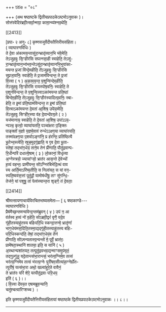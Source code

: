 +++
title = "०८"

+++
(अथ षष्ठाष्टके द्वितीयप्रपाठकेऽष्टमोऽनुवाकः )।  
सोत्त॑रवेदिर॑ब्रवी॒त्सर्वा॒न्मया॒ कामा॒न्व्य॑श्नव॒थेति॒

[[2413]]

[प्रपा॰ २ अनु॰ ८] कृष्णयजुर्वेदीयतैत्तिरीयसंहिता।  
( व्याघारणविधिः )  
ते दे॒वा अ॑कामय॒न्तासु॑रा॒न्भ्रातृ॑व्यान॒भि भ॑वे॒मेति॒  
तेऽजुहवुः सि॒ꣳहीर॑सि सपत्नसा॒ही स्वाहेति॒ तेऽसु॑-  
रा॒न्भ्रातृ॑व्यान॒भ्य॑भव॒न्तेऽसु॑रा॒न्भ्रातृ॑व्यानभि॒भूया॑का-  
मयन्त प्र॒जां वि॑न्दे॒महीति॒ ते॑ऽजुहवुः सि॒ꣳहीर॑सि  
सुप्रजा॒वनिः॒ स्वाहेति॒ ते प्र॒जाम॑विन्दन्त॒ ते प्र॒जां  
वि॒त्त्वा ( १ ) अ॒का॒म॒य॒न्त॒ प॒शून्वि॑न्देम॒हीति॒  
ते॑ऽजुहवुः सि॒ꣳहीर॑सि रायस्पोष॒वनिः॒ स्वाहेति॒ ते  
प॒शून॑विन्दन्त॒ ते प॒शून्वि॒त्त्वाऽका॑मयन्त प्रति॒ष्ठां  
बि॑न्देम॒हीति॒ ते॑ऽजुहवुः सि॒ꣳहीर॑स्यादित्य॒वनिः॒ स्बा-  
हेति॒ त इ॒मां प्र॑ति॒ष्ठाम॑विन्दन्त॒ त इ॒मां प्र॑ति॒ष्ठां  
वि॒त्त्वाऽका॑मयन्त दे॒वता॑ आ॒शिष॒ उपे॑या॒मेति॒  
ते॑ऽजुहवुः सिꣳहीर॒स्या व॑ह दे॒वान्दे॑वय॒ते ( २ )  
यज॑मानाय॒ स्वाहेति॒ ते दे॒वता॑ आ॒शिष॒ उपा॑ऽऽय॒-  
न्पञ्च॒ कृत्वो॒ व्याघा॑यतति॒ पञ्चा॑क्षरा प॒ङ्क्तिः  
पाङ्क्तो॑ य॒ज्ञो य॒ज्ञमे॒वाव॑ रुन्धेऽऽक्ष्ण॒या व्याघा॑रयति॒  
तस्मा॑दक्ष्ण॒या प॒शवोऽङ्गा॑नि॒ प्र ह॑रन्ति॒ प्रति॑ष्ठित्यै  
भू॒तेभ्य॒स्त्वेति॒ स्रुच॒मुद्गृ॑ह्णाति॒ य ए॒व दे॒वा भू॒ता-  
स्तेषां॒ तद्भा॑ग॒धेयं॒ ताने॒व तेन॑ प्रीणाति॒ पौतु॑द्रवान्प-  
रि॒धीन्परि॑ दधात्ये॒षाम् ( ३ ) लो॒कानां॒ विधृ॑त्या  
अ॒ग्नेस्त्रयो॒ ज्याया॑ꣳसो॒ भ्रात॑र आस॒न्ते दे॒वेभ्यो॑  
ह॒व्यं वहन्तः॒ प्रामी॑यन्त॒ सो॑ऽग्निर॑बिभेदि॒त्थं वाव  
स्य आर्ति॒माऽरि॑ष्य॒तीति॒ स निला॑यत॒ स यां वन॒-  
स्पति॒ष्वव॑स॒त्तां पूतु॑द्रौ॒ यामोष॑धीषु॒ ताꣳ सु॑गन्धि॒-  
तेज॑ने॒ यां पशुषु॒ तां पेत्व॑स्यान्त॒रा शृङ्गे॒ तं दे॒वताः॒

[[2414]]

श्रीमत्सायणाचार्यविरचितभाष्यसमेता— [ ६ षष्ठकाण्डे---  
व्याघारणविधिः )  
प्रैष॑मैच्छ॒न्तमन्वा॑वेन्द॒न्तम॑ब्रुवन् ( ४ ) उप॑ न॒ आ  
व॑र्तस्व ह॒व्यं नो॑ व॒हेति॒ सोऽब्रवी॒द्वरं॑ वृणै॒ यदे॒व  
गृ॑ही॒तस्याहु॑तस्य बहिःपरि॒धि स्कन्दा॒त्तन्मे॒ भ्रातृ॑णां॑  
भाग॒धेय॑मस॒दिति॒तस्मा॒द्यद्गृ॑ही॒तस्याहु॑तस्य बहिः-  
परि॒धिस्कन्द॑ति॒ तेषां॒ तद्भा॑ग॒धेयं॒व तेन॑  
प्रीणाति॒ सो॑ऽमन्यतास्य॒न्वन्तो॑ मे॒ पूर्वे॒ भ्रात॑रः॒  
प्रामे॑षता॒स्थानि॑ शातया॒ इति॒ स यानि॑ ( ५ )  
अ॒स्थान्यशा॑तयत॒ तत्पूतु॑द्रवभव॒द्यन्माꣳसमुप॑मृतं॒  
तद्गुल्गु॑लु॒ यदे॒तान्त्सं॑भा॒रान्त्सं॒ भर॑त्य॒ग्निमे॒व तत्सं  
भर॑त्य॒ग्निमेव तत्सं भ॑रत्य॒ग्नेः पुरी॑षम॒सीत्या॑हा॒ग्नेर्ह्ये॑त-  
त्पुरी॑षं॒ यत्संभा॒रा अथो॒ खल्वा॑हुरे॒ते वावैनं॒  
ते भ्रात॑रः परि॑ शेरे॒ यत्पौतु॑द्रवाः परि॒धय॒  
इति॑ ( ६ )।।  
( वि॒त्त्वा दे॑वय॒त एषामब्रुव॒न्यानि॒  
चतु॑श्चत्वारिꣳशच्च ) ।

इति कृष्णयजुर्वेदीयतैत्तिरीयसंहितायां षष्ठाष्ठके द्वितीयप्रपाठकेऽष्टमोऽनुवाकः ।। ८।।  
___________
